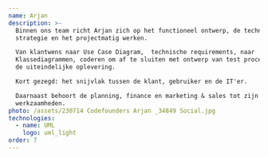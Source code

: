```yaml
---
name: Arjan
description: >-
  Binnen ons team richt Arjan zich op het functioneel ontwerp, de technische
  strategie en het projectmatig werken.  

  Van klantwens naar Use Case Diagram,  technische requirements, naar
  Klassediagrammen, coderen om af te sluiten met ontwerp van test procedures en
  de uiteindelijke oplevering.

  Kort gezegd: het snijvlak tussen de klant, gebruiker en de IT'er. 

  Daarnaast behoort de planning, finance en marketing & sales tot zijn
  werkzaamheden. 
photo: /assets/230714 Codefounders Arjan _34849 Social.jpg
technologies:
  - name: UML
    logo: uml_light
order: 7
---
```





